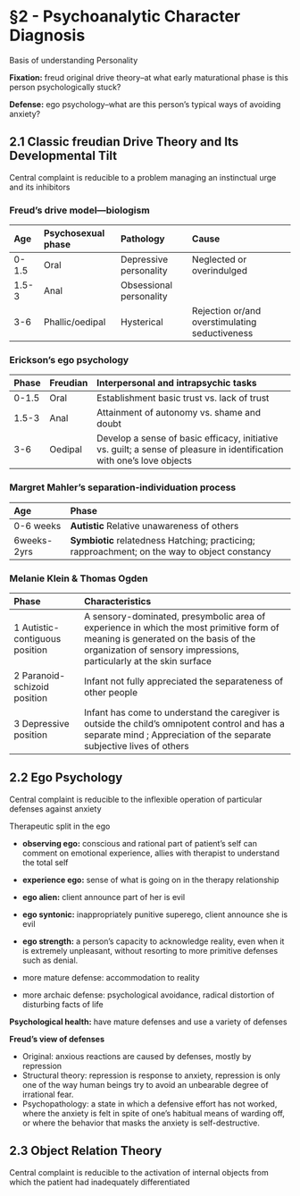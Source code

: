 # §2 - Psychoanalytic Character Diagnosis

Basis of understanding Personality

**Fixation:** freud original drive theory–at what early maturational phase is this person psychologically stuck?

**Defense:** ego psychology–what are this person’s typical ways of avoiding anxiety?

## 2.1 Classic freudian Drive Theory and Its Developmental Tilt

Central complaint is reducible to a problem managing an instinctual urge and its inhibitors

### Freud’s drive model—biologism

| Age | Psychosexual phase | Pathology | Cause |
| :--- | :--- | :--- | :--- |
| 0-1.5 | Oral | Depressive personality | Neglected or overindulged |
| 1.5-3 | Anal | Obsessional personality |  |
| 3-6 | Phallic/oedipal | Hysterical | Rejection or/and overstimulating seductiveness |

### Erickson’s ego psychology

| Phase | Freudian | Interpersonal and intrapsychic tasks |
| :--- | :--- | :--- |
| 0-1.5 | Oral | Establishment basic trust vs. lack of trust |
| 1.5-3 | Anal | Attainment of autonomy vs. shame and doubt |
| 3-6 | Oedipal | Develop a sense of basic efficacy, initiative vs. guilt; a sense of pleasure in identification with one’s love objects |

### Margret Mahler’s separation-individuation process

| Age | Phase |
| :--- | :--- |
| 0-6 weeks | **Autistic** Relative unawareness of others |
| 6weeks-2yrs | **Symbiotic** relatedness Hatching; practicing; rapproachment; on the way to object constancy |

### Melanie Klein & Thomas Ogden

| Phase | Characteristics |
| :--- | :--- |
| 1  Autistic-contiguous position | A sensory-dominated, presymbolic area of experience in which the most primitive form of meaning is generated on the basis of the organization of sensory impressions, particularly at the skin surface |
| 2 Paranoid-schizoid position | Infant not fully appreciated the separateness of other people |
| 3 Depressive position | Infant has come to understand the caregiver is outside the child’s omnipotent control and has a separate mind ; Appreciation of the separate subjective lives of others |

## 2.2 Ego Psychology

Central complaint is reducible to the inflexible operation of particular defenses against anxiety

Therapeutic split in the ego

* **observing ego:** conscious and rational part of patient’s self can comment on emotional experience, allies with therapist to understand the total self
* **experience ego:** sense of what is going on in the therapy relationship
* **ego alien:** client announce part of her is evil
* **ego syntonic:** inappropriately punitive superego, client announce she is evil
* **ego strength:** a person’s capacity to acknowledge reality, even when it is extremely unpleasant, without resorting to more primitive defenses such as denial.

* more mature defense: accommodation to reality

* more archaic defense: psychological avoidance, radical distortion of disturbing facts of life

**Psychological health:** have mature defenses and use a variety of defenses

**Freud’s view of defenses**

* Original: anxious reactions are caused by defenses, mostly by repression
* Structural theory: repression is response to anxiety, repression is only one of the way human beings try to avoid an unbearable degree of irrational fear.
* Psychopathology: a state in which a defensive effort has not worked, where the anxiety is felt in spite of one’s habitual means of warding off, or where the behavior that masks the anxiety is self-destructive.

## 2.3 Object Relation Theory

Central complaint is reducible to the activation of internal objects from which the patient had inadequately differentiated

